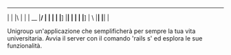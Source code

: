 
_  _ _  _ _ ____ ____ ____ _  _ ___  
|  | |\ | | | __ |__/ |  | |  | |__] 
|__| | \| | |__] |  \ |__| |__| |    

Unigroup un'applicazione che semplificherà per sempre la tua vita universitaria.
Avvia il server con il comando 'rails s' ed esplora le sue funzionalità.